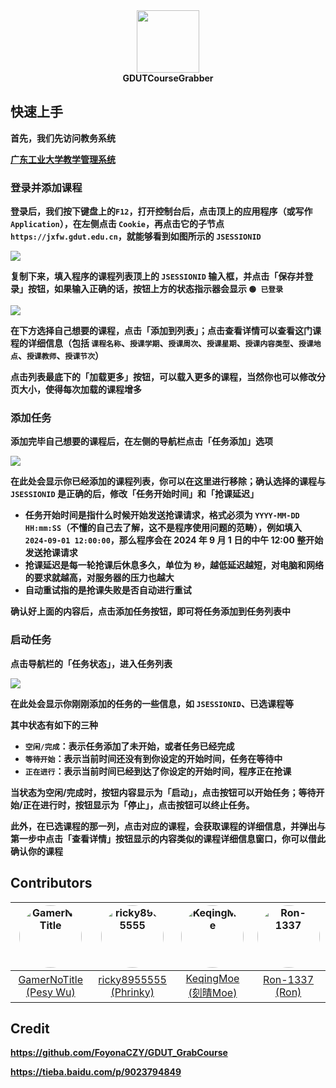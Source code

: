 
<div align="center">
<img src="https://cdn.jsdelivr.net/gh/GDUTMeow/GDUTCourseGrabber@vv3/static/img/favicon.png" height="100px">
<br>
    <b>GDUTCourseGrabber<b>
</div>

## 快速上手

首先，我们先访问教务系统

[广东工业大学教学管理系统](https://jxfw.gdut.edu.cn/)

### 登录并添加课程

登录后，我们按下键盘上的`F12`，打开控制台后，点击顶上的应用程序（或写作 `Application`），在左侧点击 `Cookie`，再点击它的子节点 `https://jxfw.gdut.edu.cn`，就能够看到如图所示的 `JSESSIONID`

![](https://cdn.jsdelivr.net/gh/GDUTMeow/GDUTCourseGrabber@vv3/img/msedge_aOT0WhtEZZ.png)

复制下来，填入程序的课程列表顶上的 `JSESSIONID` 输入框，并点击「保存并登录」按钮，如果输入正确的话，按钮上方的状态指示器会显示 `🟢 已登录`

![](https://cdn.jsdelivr.net/gh/GDUTMeow/GDUTCourseGrabber@vv3/img/msedge_uHQEQK2xn3.png)

在下方选择自己想要的课程，点击「添加到列表」；点击查看详情可以查看这门课程的详细信息（包括 `课程名称`、`授课学期`、`授课周次`、`授课星期`、`授课内容类型`、`授课地点`、`授课教师`、`授课节次`）

点击列表最底下的「加载更多」按钮，可以载入更多的课程，当然你也可以修改分页大小，使得每次加载的课程增多

### 添加任务

添加完毕自己想要的课程后，在左侧的导航栏点击「任务添加」选项

![](https://cdn.jsdelivr.net/gh/GDUTMeow/GDUTCourseGrabber@vv3/img/msedge_QpvLSDw6OI.png)

在此处会显示你已经添加的课程列表，你可以在这里进行移除；确认选择的课程与 `JSESSIONID` 是正确的后，修改「任务开始时间」和「抢课延迟」

- 任务开始时间是指什么时候开始发送抢课请求，格式必须为 `YYYY-MM-DD HH:mm:SS`（不懂的自己去了解，这不是程序使用问题的范畴），例如填入 `2024-09-01 12:00:00`，那么程序会在 2024 年 9 月 1 日的中午 12:00 整开始发送抢课请求
- 抢课延迟是每一轮抢课后休息多久，单位为 `秒`，越低延迟越短，对电脑和网络的要求就越高，对服务器的压力也越大
- 自动重试指的是抢课失败是否自动进行重试

确认好上面的内容后，点击添加任务按钮，即可将任务添加到任务列表中

### 启动任务

点击导航栏的「任务状态」，进入任务列表

![](https://cdn.jsdelivr.net/gh/GDUTMeow/GDUTCourseGrabber@vv3/img/msedge_hWXdzYrZrk.png)

在此处会显示你刚刚添加的任务的一些信息，如 `JSESSIONID`、已选课程等

其中状态有如下的三种

- `空闲/完成`：表示任务添加了未开始，或者任务已经完成
- `等待开始`：表示当前时间还没有到你设定的开始时间，任务在等待中
- `正在进行`：表示当前时间已经到达了你设定的开始时间，程序正在抢课

当状态为空闲/完成时，按钮内容显示为「启动」，点击按钮可以开始任务；等待开始/正在进行时，按钮显示为「停止」，点击按钮可以终止任务。

此外，在已选课程的那一列，点击对应的课程，会获取课程的详细信息，并弹出与第一步中点击「查看详情」按钮显示的内容类似的课程详细信息窗口，你可以借此确认你的课程

## Contributors

<div align="center">

| <a href="https://github.com/GamerNoTitle" title="GamerNoTitle"><img src="https://avatars.githubusercontent.com/u/28426291?v=4" width="100px;" alt="GamerNoTitle" style="border-radius: 9999px;" /></a> | <a href="https://github.com/ricky8955555" title="ricky8955555"><img src="https://avatars.githubusercontent.com/u/24487646?v=4" width="100px;" alt="ricky8955555" style="border-radius: 9999px;" /></a> | <a href="https://github.com/KeqingMoe" title="KeqingMoe"><img src="https://avatars.githubusercontent.com/u/59642397?v=4" width="100px;" alt="KeqingMoe" style="border-radius: 9999px;" /></a> | <a href="https://github.com/Ron-1337" title="Ron-1337"><img src="https://avatars.githubusercontent.com/u/53028934?v=4" width="100px;" alt="Ron-1337" style="border-radius: 9999px;" /></a> |
| :----------------------------------------------------------: | :----------------------------------------------------------: | :----------------------------------------------------------: | :----------------------------------------------------------: |
|  [GamerNoTitle (Pesy Wu)](https://github.com/GamerNoTitle)   |  [ricky8955555 (Phrinky)](https://github.com/ricky8955555)   |     [KeqingMoe (刻晴Moe)](https://github.com/KeqingMoe)      |        [Ron-1337 (Ron)](https://github.com/Ron-1337)         |

</div>

## Credit

<https://github.com/FoyonaCZY/GDUT_GrabCourse>

<https://tieba.baidu.com/p/9023794849>
